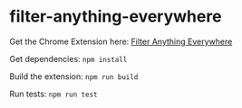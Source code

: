 # filter-anything-everywhere

Get the Chrome Extension here: [Filter Anything Everywhere](https://chrome.google.com/webstore/detail/filter-anything-everywher/jmandnadineideoebcmaekgaccoagnki?hl=en-US)

Get dependencies:
`npm install`

Build the extension:
`npm run build`

Run tests:
`npm run test`

